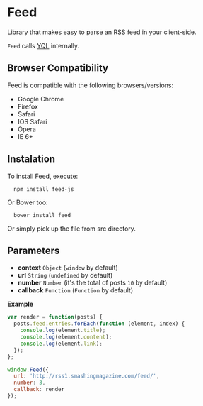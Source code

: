 # Feed
Library that makes easy to parse an RSS feed in your client-side.

`Feed` calls [YQL](https://developer.yahoo.com/yql/) internally.

## Browser Compatibility
Feed is compatible with the following browsers/versions:
* Google Chrome
* Firefox
* Safari
* IOS Safari
* Opera
* IE 6+

## Instalation
To install Feed, execute:

```shell
  npm install feed-js
```

Or Bower too:
```shell
  bower install feed
```

Or simply pick up the file from src directory.

## Parameters
* **context** <code>Object</code> (<code>window</code> by default)
* **url** <code>String</code> (<code>undefined</code> by default)
* **number** <code>Number</code> (it's the total of posts <code>10</code> by default)
* **callback** <code>Function</code> (<code>Function</code> by default)

**Example**
```js
var render = function(posts) {
  posts.feed.entries.forEach(function (element, index) {
    console.log(element.title);
    console.log(element.content);
    console.log(element.link);
  });
};

window.Feed({
  url: 'http://rss1.smashingmagazine.com/feed/',
  number: 3,
  callback: render
});
```
